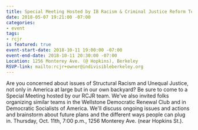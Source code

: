 ```yaml
---
title: Special Meeting Hosted by IB Racism & Criminal Justice Reform Team
date: 2018-05-07 19:21:00 -07:00
categories:
- event
tags:
- rcjr
is featured: true
event-start-date: 2018-10-11 19:00:00 -07:00
event-end-date: 2018-10-11 20:30:00 -07:00
Location: 1256 Monterey Ave. (@ Hopkins), Berkeley
RSVP-link: mailto:rcjr+owner@indivisibleberkeley.org
---
```


Are you concerned about issues of Structural Racism and Unequal Justice, not only in America at large but in our own backyard? Be sure to come to a Special Meeting hosted by our RCJR team. We've also invited folks organizing similar teams in the Wellstone Democratic Renewal Club and in Democratic Socialists of America. We'll discuss ongoing issues and actions and brainstorm about future plans and the different ways people can plug in. Thursday, Oct. 11th, 7:00 p.m., 1256 Monterey Ave. (near Hopkins St.).